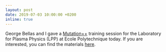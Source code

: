 ```yaml
---
layout: post
date: 2019-07-03 10:00:00 +0200
inline: true
---
```


George Bellas and I gave a [Mutation++](https://github.com/mutationpp/Mutationpp) training session for the Laboratory for Plasma Physics (LPP) at Ecole Polytechnique today.  If you are interested, you can find the materials [here](https://github.com/mutationpp/training-materials).


